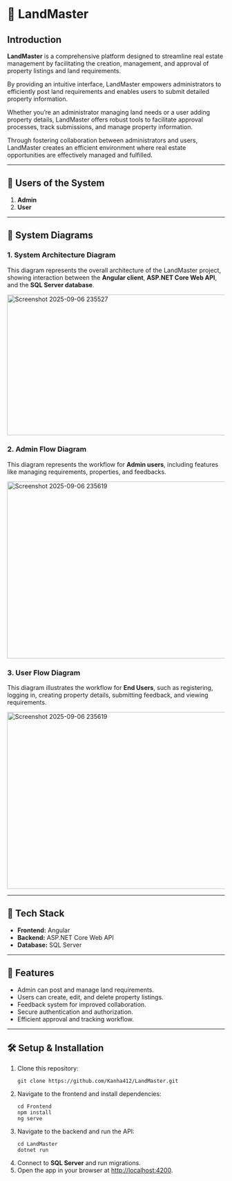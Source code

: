 <h1>🏡 LandMaster</h1>

<h2>Introduction</h2>
<p>
  <b>LandMaster</b> is a comprehensive platform designed to streamline real estate management 
  by facilitating the creation, management, and approval of property listings and land requirements. 
</p>
<p>
  By providing an intuitive interface, LandMaster empowers administrators to efficiently post land requirements 
  and enables users to submit detailed property information.
</p>
<p>
  Whether you’re an administrator managing land needs or a user adding property details, 
  LandMaster offers robust tools to facilitate approval processes, track submissions, and manage property information. 
</p>
<p>
  Through fostering collaboration between administrators and users, LandMaster creates an efficient environment 
  where real estate opportunities are effectively managed and fulfilled.
</p>

<hr>

<h2>👥 Users of the System</h2>
<ol>
  <li><b>Admin</b></li>
  <li><b>User</b></li>
</ol>

<hr>

<h2>📸 System Diagrams</h2>

<h3>1. System Architecture Diagram</h3>
<p>
  This diagram represents the overall architecture of the LandMaster project, showing interaction between the 
  <b>Angular client</b>, <b>ASP.NET Core Web API</b>, and the <b>SQL Server database</b>.
</p>
<img width="764" height="326" alt="Screenshot 2025-09-06 235527" src="https://github.com/user-attachments/assets/61435b4d-bfc3-41e8-be23-b2dd632f7ba9" />


<h3>2. Admin Flow Diagram</h3>
<p>
  This diagram represents the workflow for <b>Admin users</b>, including features like managing requirements, 
  properties, and feedbacks.
</p>
<img width="740" height="410" alt="Screenshot 2025-09-06 235619" src="https://github.com/user-attachments/assets/36f79ea9-813b-4c4c-93c5-f936c9b342b4" />


<h3>3. User Flow Diagram</h3>
<p>
  This diagram illustrates the workflow for <b>End Users</b>, such as registering, logging in, creating property details, 
  submitting feedback, and viewing requirements.
</p>
<img width="740" height="410" alt="Screenshot 2025-09-06 235619" src="https://github.com/user-attachments/assets/4c574b6d-ec53-48d9-91cf-af9f0bf8b32e" />

<hr>

<h2>🚀 Tech Stack</h2>
<ul>
  <li><b>Frontend:</b> Angular</li>
  <li><b>Backend:</b> ASP.NET Core Web API</li>
  <li><b>Database:</b> SQL Server</li>
</ul>

<hr>

<h2>📌 Features</h2>
<ul>
  <li>Admin can post and manage land requirements.</li>
  <li>Users can create, edit, and delete property listings.</li>
  <li>Feedback system for improved collaboration.</li>
  <li>Secure authentication and authorization.</li>
  <li>Efficient approval and tracking workflow.</li>
</ul>

<hr>

<h2>🛠️ Setup & Installation</h2>
<ol>
  <li>
    Clone this repository:
    <pre><code class="language-bash">git clone https://github.com/Kanha412/LandMaster.git</code></pre>
  </li>
  <li>
    Navigate to the frontend and install dependencies:
    <pre><code class="language-bash">cd Frontend
npm install
ng serve</code></pre>
  </li>
  <li>
    Navigate to the backend and run the API:
    <pre><code class="language-bash">cd LandMaster
dotnet run</code></pre>
  </li>
  <li>Connect to <b>SQL Server</b> and run migrations.</li>
  <li>Open the app in your browser at <a href="http://localhost:4200" target="_blank">http://localhost:4200</a>.</li>
</ol>
